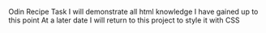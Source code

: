 Odin Recipe Task
I will demonstrate all html knowledge I have gained up to this point 
At a later date I will return to this project to style it with CSS
